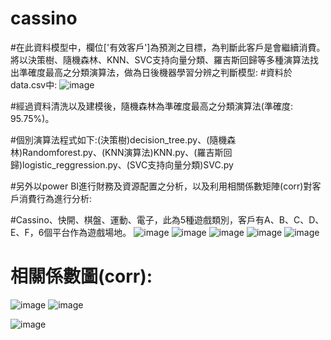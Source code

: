 # cassino
#在此資料模型中，欄位['有效客戶']為預測之目標，為判斷此客戶是會繼續消費。將以決策樹、隨機森林、KNN、SVC支持向量分類、羅吉斯回歸等多種演算法找出準確度最高之分類演算法，做為日後機器學習分辨之判斷模型:
#資料於data.csv中:
![image](https://user-images.githubusercontent.com/71545529/152302012-7531e86e-5879-418b-9af2-582c6fd17fac.png)

#經過資料清洗以及建模後，隨機森林為準確度最高之分類演算法(準確度: 95.75%)。

#個別演算法程式如下:(決策樹)decision_tree.py、(隨機森林)Randomforest.py、(KNN演算法)KNN.py、(羅吉斯回歸)logistic_reggression.py、(SVC支持向量分類)SVC.py

#另外以power BI進行財務及資源配置之分析，以及利用相關係數矩陣(corr)對客戶消費行為進行分析:

#Cassino、快開、棋盤、運動、電子，此為5種遊戲類別，客戶有A、B、C、D、E、F，6個平台作為遊戲場地。
![image](https://user-images.githubusercontent.com/71545529/152303838-ebb54b67-2945-4ce2-9fc6-9d4f50615ea6.png)
![image](https://user-images.githubusercontent.com/71545529/152304253-3d0372ff-d61c-493f-8763-67a936e35d1d.png)
![image](https://user-images.githubusercontent.com/71545529/152304350-2adb0468-d52a-4891-811f-41454bee96e0.png)
![image](https://user-images.githubusercontent.com/71545529/152304390-036aae1d-d4da-46d1-b072-1868f8c6a3b2.png)
![image](https://user-images.githubusercontent.com/71545529/152304419-f05e9324-31c6-454f-b80d-84ddbef44b8c.png)

#	相關係數圖(corr):

![image](https://user-images.githubusercontent.com/71545529/152304726-5c892afc-9cc2-41a0-a136-629f822cd4b7.png)
![image](https://user-images.githubusercontent.com/71545529/152304780-12d2fbb6-678a-467c-a8fb-914f79c45b23.png)


![image](https://user-images.githubusercontent.com/71545529/152304879-17dd8c5f-44be-4496-9266-791c979580f3.png)


